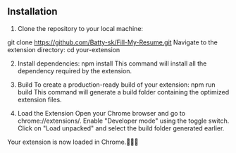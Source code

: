 ## Installation

1. Clone the repository to your local machine:

git clone https://github.com/Batty-sk/Fill-My-Resume.git
Navigate to the extension directory:
cd your-extension


2. Install dependencies:
npm install
This command will install all the dependency required by the extension.


3. Build
To create a production-ready build of your extension:
npm run build
This command will generate a build folder containing the optimized extension files.


5. Load the Extension
Open your Chrome browser and go to chrome://extensions/.
Enable "Developer mode" using the toggle switch.
Click on "Load unpacked" and select the build folder generated earlier.


Your extension is now loaded in Chrome.🍾🎉🎊
